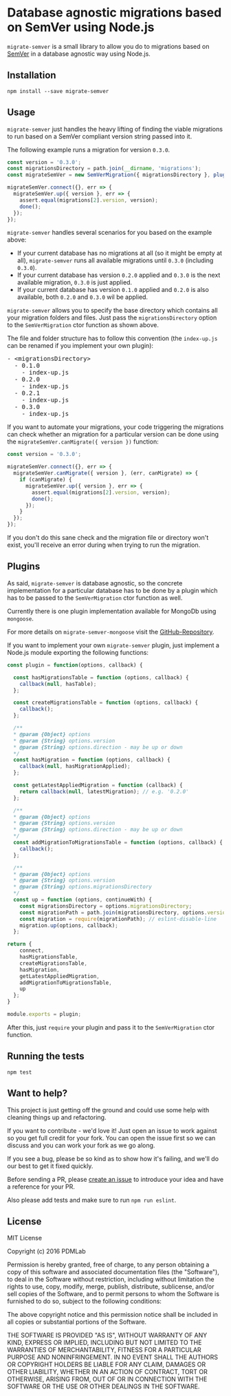 # Database agnostic migrations based on SemVer using Node.js

`migrate-semver` is a small library to allow you do to migrations based on [SemVer](http://semver.org/) in a database agnostic way using Node.js.

## Installation

```
npm install --save migrate-semver
```

## Usage

`migrate-semver` just handles the heavy lifting of finding the viable migrations to run based on a SemVer compliant version string passed into it.

The following example runs a migration for version `0.3.0`.

```js
const version = '0.3.0';
const migrationsDirectory = path.join(__dirname, 'migrations');
const migrateSemVer = new SemVerMigration({ migrationsDirectory }, plugin());

migrateSemVer.connect({}, err => {
  migrateSemVer.up({ version }, err => {
    assert.equal(migrations[2].version, version);
    done();
  });
});
```

`migrate-semver` handles several scenarios for you based on the example above: 

* If your current database has no migrations at all (so it might be empty at all), `migrate-semver` runs all available migrations until `0.3.0` (including `0.3.0`).
* If your current database has version `0.2.0` applied and `0.3.0` is the next available migration, `0.3.0` is just applied.
* If your current database has version `0.1.0` applied and `0.2.0` is also available, both `0.2.0` and `0.3.0` wil be applied.

`migrate-semver` allows you to specify the base directory which contains all your migration folders and files.
Just pass the `migrationsDirectory` option to the `SemVerMigration` ctor function as shown above.

The file and folder structure has to follow this convention (the `index-up.js` can be renamed if you implement your own plugin):

<pre>
- &lt;migrationsDirectory>    
  - 0.1.0
    - index-up.js
  - 0.2.0
    - index-up.js
  - 0.2.1
    - index-up.js
  - 0.3.0 
    - index-up.js
</pre>

If you want to automate your migrations, your code triggering the migrations can check whether an migration for a particular version can be done using the `migrateSemVer.canMigrate({ version })` function:

```js
const version = '0.3.0';

migrateSemVer.connect({}, err => {
  migrateSemVer.canMigrate({ version }, (err, canMigrate) => {
    if (canMigrate) {
      migrateSemVer.up({ version }, err => {
        assert.equal(migrations[2].version, version);
        done();
      });
    }
  });
});
```

If you don't do this sane check and the migration file or directory won't exist, you'll receive an error during when trying to run the migration. 

## Plugins

As said, `migrate-semver` is database agnostic, so the concrete implementation for a particular database has to be done by a plugin which has to be passed to the `SemVerMigration` ctor function as well.

Currently there is one plugin implementation available for MongoDb using `mongoose`.

For more details on `migrate-semver-mongoose` visit the [GitHub-Repository](https://github.com/PDMLab/migrate-semver-mongoose).

If you want to implement your own `migrate-semver` plugin, just implement a Node.js module exporting the following functions:

```js
const plugin = function(options, callback) {

  const hasMigrationsTable = function (options, callback) {
    callback(null, hasTable);
  };

  const createMigrationsTable = function (options, callback) {
    callback();
  };

  /**
  * @param {Object} options
  * @param {String} options.version
  * @param {String} options.direction - may be up or down
  */
  const hasMigration = function (options, callback) {
    callback(null, hasMigrationApplied);
  };

  const getLatestAppliedMigration = function (callback) {
    return callback(null, latestMigration); // e.g. '0.2.0'
  };

  /**
  * @param {Object} options
  * @param {String} options.version
  * @param {String} options.direction - may be up or down
  */
  const addMigrationToMigrationsTable = function (options, callback) {
    callback();
  };

  /**
  * @param {Object} options
  * @param {String} options.version
  * @param {String} options.migrationsDirectory
  */
  const up = function (options, continueWith) {
    const migrationsDirectory = options.migrationsDirectory;
    const migrationPath = path.join(migrationsDirectory, options.version, 'index-up');
    const migration = require(migrationPath); // eslint-disable-line
    migration.up(options, callback);
  };

return {
    connect,
    hasMigrationsTable,
    createMigrationsTable,
    hasMigration,
    getLatestAppliedMigration,
    addMigrationToMigrationsTable,
    up
  };
}

module.exports = plugin;
```

After this, just `require` your plugin and pass it to the `SemVerMigration` ctor function.

## Running the tests

```
npm test
```

## Want to help?

This project is just getting off the ground and could use some help with cleaning things up and refactoring.

If you want to contribute - we'd love it! Just open an issue to work against so you get full credit for your fork. You can open the issue first so we can discuss and you can work your fork as we go along.

If you see a bug, please be so kind as to show how it's failing, and we'll do our best to get it fixed quickly.

Before sending a PR, please [create an issue](https://github.com/PDMLab/composefile/issues/new) to introduce your idea and have a reference for your PR.

Also please add tests and make sure to run `npm run eslint`.

## License

MIT License

Copyright (c) 2016 PDMLab

Permission is hereby granted, free of charge, to any person obtaining a copy
of this software and associated documentation files (the "Software"), to deal
in the Software without restriction, including without limitation the rights
to use, copy, modify, merge, publish, distribute, sublicense, and/or sell
copies of the Software, and to permit persons to whom the Software is
furnished to do so, subject to the following conditions:

The above copyright notice and this permission notice shall be included in all
copies or substantial portions of the Software.

THE SOFTWARE IS PROVIDED "AS IS", WITHOUT WARRANTY OF ANY KIND, EXPRESS OR
IMPLIED, INCLUDING BUT NOT LIMITED TO THE WARRANTIES OF MERCHANTABILITY,
FITNESS FOR A PARTICULAR PURPOSE AND NONINFRINGEMENT. IN NO EVENT SHALL THE
AUTHORS OR COPYRIGHT HOLDERS BE LIABLE FOR ANY CLAIM, DAMAGES OR OTHER
LIABILITY, WHETHER IN AN ACTION OF CONTRACT, TORT OR OTHERWISE, ARISING FROM,
OUT OF OR IN CONNECTION WITH THE SOFTWARE OR THE USE OR OTHER DEALINGS IN THE
SOFTWARE.